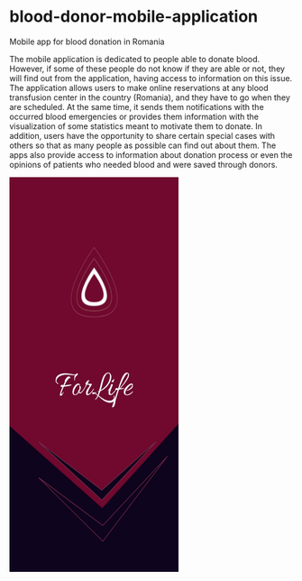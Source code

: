 # blood-donor-mobile-application
Mobile app for blood donation in Romania

The mobile application is dedicated to people able to donate blood. However, if some of these people do not know if they are able or not, they will find out from the application, having access to information on this issue. The application allows users to make online reservations at any blood transfusion center in the country (Romania), and they have to go when they are scheduled. At the same time, it sends them notifications with the occurred blood emergencies or provides them information with the visualization of some statistics meant to motivate them to donate. In addition, users have the opportunity to share certain special cases with others so that as many people as possible can find out about them. The apps also provide access to information about donation process or even the opinions of patients who needed blood and were saved through donors. 

<img src="Screenshots/intro.jpg" width="300" height="700">

